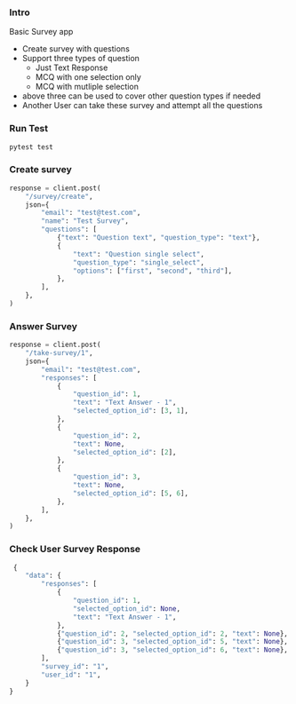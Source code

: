 ### Intro
Basic Survey app
* Create survey with questions
* Support three types of question
  * Just Text Response
  * MCQ with one selection only
  * MCQ with mutliple selection
* above three can be used to cover other question types if needed
* Another User can take these survey and attempt all the questions

### Run Test
```bash
pytest test
```

### Create survey

```python
response = client.post(
    "/survey/create",
    json={
        "email": "test@test.com",
        "name": "Test Survey",
        "questions": [
            {"text": "Question text", "question_type": "text"},
            {
                "text": "Question single select",
                "question_type": "single_select",
                "options": ["first", "second", "third"],
            },
        ],
    },
)
```

### Answer Survey
```python
response = client.post(
    "/take-survey/1",
    json={
        "email": "test@test.com",
        "responses": [
            {
                "question_id": 1,
                "text": "Text Answer - 1",
                "selected_option_id": [3, 1],
            },
            {
                "question_id": 2,
                "text": None,
                "selected_option_id": [2],
            },
            {
                "question_id": 3,
                "text": None,
                "selected_option_id": [5, 6],
            },
        ],
    },
)
```

### Check User Survey Response
```python
 {
    "data": {
        "responses": [
            {
                "question_id": 1,
                "selected_option_id": None,
                "text": "Text Answer - 1",
            },
            {"question_id": 2, "selected_option_id": 2, "text": None},
            {"question_id": 3, "selected_option_id": 5, "text": None},
            {"question_id": 3, "selected_option_id": 6, "text": None},
        ],
        "survey_id": "1",
        "user_id": "1",
    }
}
```
